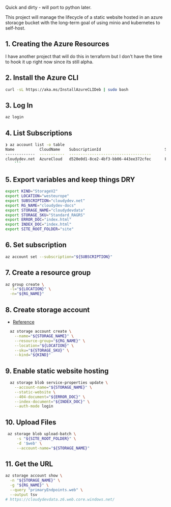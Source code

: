 Quick and dirty - will port to python later.

This project will manage the lifecycle of a static website hosted in an azure storacge bucket with the long-term goal of using minio and kubernetes to self-host.

## 1. Creating the Azure Resources

I have another project that will do this in terraform but I don't have the time to hook it up right now since its still alpha.


## 2. Install the Azure CLI

```zsh
curl -sL https://aka.ms/InstallAzureCLIDeb | sudo bash
```

## 3. Log In

```zsh
az login
```

## 4. List Subscriptions

```zsh
❯ az account list -o table                     
Name           CloudName    SubscriptionId                            State    IsDefault
-------------  -----------  ------------------------------------      -------  -----------
cloudydev.net  AzureCloud   d520e0d1-8ce2-4bf3-bb06-443ee372cfec      Enabled  True
    ```
```

## 5. Export variables and keep things DRY
    
```bash
export KIND="StorageV2"
export LOCATION="westeurope"
export SUBSCRIPTION="cloudydev.net"
export RG_NAME="cloudydev-docs"
export STORAGE_NAME="cloudydevdata"
export STORAGE_SKU="Standard_RAGRS"
export ERROR_DOC="index.html"
export INDEX_DOC="index.html"
export SITE_ROOT_FOLDER="site"
```

## 6. Set subscription

```zsh
az account set --subscription="${SUBSCRIPTION}"
```

## 7. Create a resource group

```zsh
az group create \
  -l="${LOCATION}" \
  -n="${RG_NAME}"
```

## 8. Create storage account

- [Reference](https://docs.microsoft.com/en-us/rest/api/storagerp/srp_sku_types)

```zsh
  az storage account create \
    --name="${STORAGE_NAME}" \
    --resource-group="${RG_NAME}" \
    --location="${LOCATION}" \
    --sku="${STORAGE_SKU}" \
    --kind="${KIND}"
```

## 9. Enable static website hosting
 
```zsh
  az storage blob service-properties update \
    --account-name="${STORAGE_NAME}" \
    --static-website \
    --404-document="${ERROR_DOC}" \
    --index-document="${INDEX_DOC}" \
    --auth-mode login
```

## 10. Upload Files
    
```zsh
 az storage blob upload-batch \
     -s "${SITE_ROOT_FOLDER}" \
     -d '$web' \
     --account-name="${STORAGE_NAME}"
```

## 11. Get the URL

```zsh
az storage account show \
  -n "${STORAGE_NAME}" \
  -g "${RG_NAME}" \
  --query "primaryEndpoints.web" \
  --output tsv
# https://cloudydevdata.z6.web.core.windows.net/  
```

